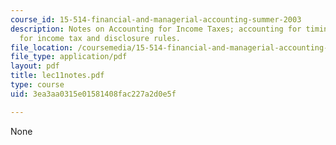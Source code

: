 ```yaml
---
course_id: 15-514-financial-and-managerial-accounting-summer-2003
description: Notes on Accounting for Income Taxes; accounting for timing differences
  for income tax and disclosure rules.
file_location: /coursemedia/15-514-financial-and-managerial-accounting-summer-2003/3ea3aa0315e01581408fac227a2d0e5f_lec11notes.pdf
file_type: application/pdf
layout: pdf
title: lec11notes.pdf
type: course
uid: 3ea3aa0315e01581408fac227a2d0e5f

---
```

None